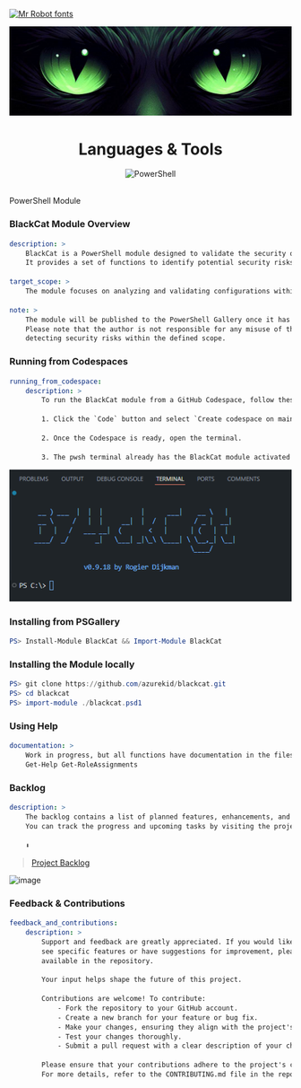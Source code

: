 [![Mr Robot fonts](https://see.fontimg.com/api/renderfont4/g123/eyJyIjoiZnMiLCJoIjoxMjUsInciOjE1MDAsImZzIjo4MywiZmdjIjoiI0VGMDkwOSIsImJnYyI6IiMxMTAwMDAiLCJ0IjoxfQ/QiA3IDQgYyBLIEMgQCBU/mrrobot.png)](https://www.fontspace.com/category/mr-robot)

![logo](/.github/media/cateye.png?raw=true)

<div align="center">

Languages & Tools
=================

<img width="50" src="https://cdn.jsdelivr.net/gh/devicons/devicon@latest/icons/powershell/powershell-original.svg" alt="PowerShell" title=PowerShell />
<br>
<br>

</div>

PowerShell Module

### BlackCat Module Overview

```yaml
description: >
    BlackCat is a PowerShell module designed to validate the security of Microsoft Azure environments.
    It provides a set of functions to identify potential security risks and ensure compliance with best practices.

target_scope: >
    The module focuses on analyzing and validating configurations within Microsoft Azure environments.

note: >
    The module will be published to the PowerShell Gallery once it has been signed and is ready for release.
    Please note that the author is not responsible for any misuse of this module. It is intended solely for
    detecting security risks within the defined scope.
```

### Running from Codespaces

```yaml
running_from_codespace:
    description: >
        To run the BlackCat module from a GitHub Codespace, follow these steps:

        1. Click the `Code` button and select `Create codespace on main`.

        2. Once the Codespace is ready, open the terminal.

        3. The pwsh terminal already has the BlackCat module activated
```

![alt text](/.github/media/loaded.png)

### Installing from PSGallery

```powershell
PS> Install-Module BlackCat && Import-Module BlackCat
```

### Installing the Module locally

```powershell
PS> git clone https://github.com/azurekid/blackcat.git
PS> cd blackcat
PS> import-module ./blackcat.psd1
```

### Using Help

```yaml
documentation: >
    Work in progress, but all functions have documentation in the files
    Get-Help Get-RoleAssignments
```

### Backlog

```yaml
description: >
    The backlog contains a list of planned features, enhancements, and bug fixes for the project.
    You can track the progress and upcoming tasks by visiting the project's backlog page.

    ⬇️
```

> [Project Backlog](https://github.com/users/azurekid/projects/3/views/1)

![image](https://github.com/user-attachments/assets/173b93ac-bdac-4b71-84db-07fffd4ff149)

### Feedback & Contributions

```yaml
feedback_and_contributions:
    description: >
        Support and feedback are greatly appreciated. If you would like to
        see specific features or have suggestions for improvement, please use the Issue forms 
        available in the repository.
        
        Your input helps shape the future of this project.

        Contributions are welcome! To contribute:
            - Fork the repository to your GitHub account.
            - Create a new branch for your feature or bug fix.
            - Make your changes, ensuring they align with the project's coding standards.
            - Test your changes thoroughly.
            - Submit a pull request with a clear description of your changes.

        Please ensure that your contributions adhere to the project's code of conduct. 
        For more details, refer to the CONTRIBUTING.md file in the repository.
```